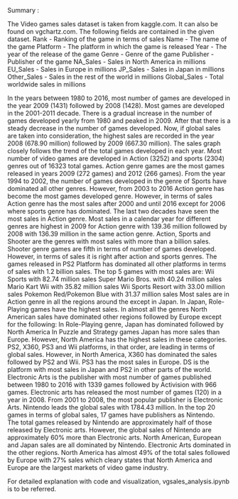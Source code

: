 Summary :

The Video games sales dataset is taken from kaggle.com. It can also be found on vgchartz.com.
The following fields are contained in the given dataset.
    Rank - Ranking of the game in terms of sales
    Name - The name of the game
    Platform - The platform in which the game is released
    Year - The year of the release of the game
    Genre - Genre of the game
    Publisher - Publisher of the game
    NA_Sales - Sales in North America in millions
    EU_Sales - Sales in Europe in millions
    JP_Sales - Sales in Japan in millions
    Other_Sales - Sales in the rest of the world in millions
    Global_Sales - Total worldwide sales in millions

In the years between 1980 to 2016, most number of games are developed in the year 2009 (1431) followed by 2008 (1428). Most games are developed in the 2001-2011 decade. There is a gradual increase in the number of games developed yearly from 1980 and peaked in 2009. After that there is a steady decrease in the number of games developed.
Now, if global sales are taken into consideration, the highest sales are recorded in the year 2008 (678.90 million) followed by 2009 (667.30 million).
The sales graph closely follows the trend of the total games developed in each year.
Most number of video games are developed in Action (3252) and sports (2304) genres out of 16323 total games.
Action genre games are the most games released in years 2009 (272 games) and 2012 (266 games).
From the year 1994 to 2002, the number of games developed in the genre of Sports have dominated all other genres. However, from 2003 to 2016 Action genre has become the most games developed genre.
However, in terms of sales Action genre has the most sales after 2000 and until 2016 except for 2006 where sports genre has dominated. The last two decades have seen the most sales in Action genre.
Most sales in a calendar year for different genres are highest in 2009 for Action genre with 139.36 million followed by 2008 with 136.39 million in the same action genre.
Action, Sports and Shooter are the genres with most sales with more than a billion sales.
Shooter genre games are fifth in terms of number of games developed. However, in terms of sales it is right after action and sports genres.
The games released in PS2 Platform has dominated all other platforms in terms of sales with 1.2 billion sales.
The top 5 games with most sales are:
    Wii Sports with 82.74 million sales
    Super Mario Bros. with 40.24 million sales
    Mario Kart Wii with 35.82 million sales
    Wii Sports Resort with 33.00 million sales
    Pokemon Red/Pokemon Blue with 31.37 million sales
Most sales are in Action genre in all the regions around the except in Japan. In Japan, Role-Playing games have the highest sales.
In almost all the genres North American sales have dominated other regions followed by Europe except for the following:
    In Role-Playing genre, Japan has dominated followed by North America
    In Puzzle and Strategy games Japan has more sales than Europe. However, North America has the highest sales in these categories.
PS2, X360, PS3 and Wii platforms, in that order, are leading in terms of global sales. However, in North America, X360 has dominated the sales followed by PS2 and Wii. PS3 has the most sales in Europe. DS is the platform with most sales in Japan and PS2 in other parts of the world.
Electronic Arts is the publisher with most number of games published between 1980 to 2016 with 1339 games followed by Activision with 966 games.
Electronic arts has released the most number of games (120) in a year in 2008. From 2001 to 2008, the most popular publisher is Electronic Arts.
Nintendo leads the global sales with 1784.43 million. In the top 20 games in terms of global sales, 17 games have publishers as Nintendo.   
The total games released by Nintendo are approximately half of those released by Electronic arts. However, the global sales of Nintendo are approximately 60% more than Electronic arts.
North American, European and Japan sales are all dominated by Nintendo. Electronic Arts dominated in the other regions.
North America has almost 49% of the total sales followed by Europe with 27% sales which cleary states that North America and Europe are the largest markets of video game industry.

For detailed explanation with code and visualization, vgsales_analysis.ipynb is to be referred.